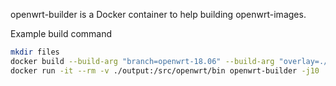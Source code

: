 
openwrt-builder is a Docker container to help building openwrt-images.

Example build command
```sh
mkdir files
docker build --build-arg "branch=openwrt-18.06" --build-arg "overlay=./overlay" --build-arg "configfile=./config" --tag openwrt-builder .
docker run -it --rm -v ./output:/src/openwrt/bin openwrt-builder -j10
```
